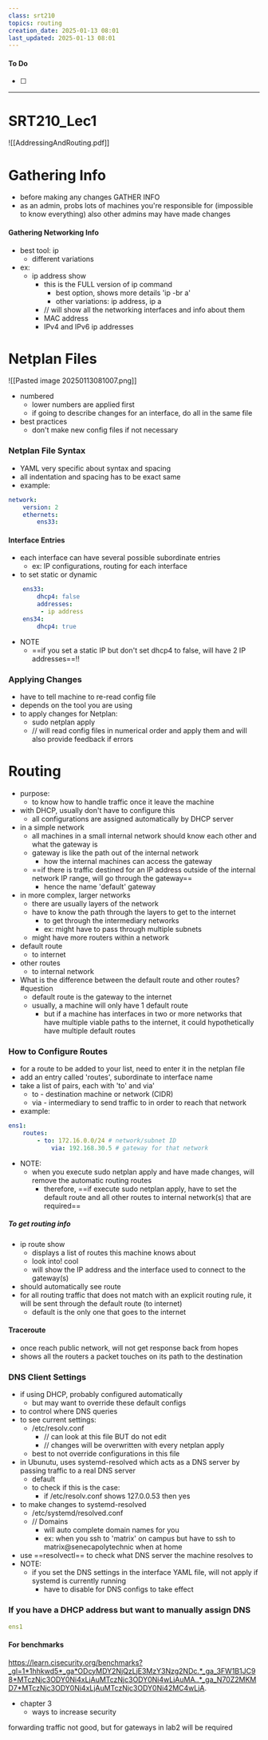 ```yaml
---
class: srt210
topics: routing
creation_date: 2025-01-13 08:01
last_updated: 2025-01-13 08:01
---
```

#### To Do
- [ ]
---
# SRT210_Lec1

![[AddressingAndRouting.pdf]]


# Gathering Info 
- before making any changes GATHER INFO
- as an admin, probs lots of machines you're responsible for (impossible to know everything) also other admins may have made changes

#### Gathering Networking Info 
- best tool: ip 
	- different variations 
- ex: 
	- ip address show 
		- this is the FULL version of ip command 
			- best option, shows more details 'ip -br a' 
			- other variations: ip address, ip a
		- // will show all the networking interfaces and info about them 
		- MAC address 
		- IPv4 and IPv6 ip addresses 


# Netplan Files 
![[Pasted image 20250113081007.png]]
- numbered 
	- lower numbers are applied first 
	- if going to describe changes for an interface, do all in the same file 
- best practices 
	- don't make new config files if not necessary 

### Netplan File Syntax
- YAML very specific about syntax and spacing 
- all indentation and spacing has to be exact same
- example:
```yaml
network:
	version: 2
	ethernets:
		ens33:
```

#### Interface Entries 
- each interface can have several possible subordinate entries
	- ex: IP configurations, routing for each interface 
- to set static or dynamic
```yaml
	ens33:
		dhcp4: false
		addresses: 
		 - ip address 
	ens34:
		dhcp4: true
```
- NOTE
	- ==if you set a static IP but don't set dhcp4 to false, will have 2 IP addresses==!!

### Applying Changes 
- have to tell machine to re-read config file 
- depends on the tool you are using 
- to apply changes for Netplan: 
	- sudo netplan apply 
	- // will read config files in numerical order and apply them and will also provide feedback if errors

# Routing 
- purpose: 
	- to know how to handle traffic once it leave the machine 
- with DHCP, usually don't have to configure this 
	- all configurations are assigned automatically by DHCP server 
- in a simple network 
	- all machines in a small internal network should know each other and what the gateway is 
	- gateway is like the path out of the internal network 
		- how the internal machines can access the gateway 
	- ==if there is traffic destined for an IP address outside of the internal network IP range, will go through the gateway==
		- hence the name 'default' gateway
- in more complex, larger networks 
	- there are usually layers of the network 
	- have to know the path through the layers to get to the internet 
		- to get through the intermediary networks 
		- ex: might have to pass through multiple subnets 
	- might have more routers within a network 
- default route 
	- to internet 
- other routes 
	- to internal network 
- What is the difference between the default route and other routes? #question
	- default route is the gateway to the internet 
	- usually, a machine will only have 1 default route
		- but if a machine has interfaces in two or more networks that have multiple viable paths to the internet, it could hypothetically have multiple default routes
### How to Configure Routes
- for a route to be added to your list, need to enter it in the netplan file 
- add an entry called 'routes', subordinate to interface name 
- take a list of pairs, each with 'to' and via' 
	- to - destination machine or network (CIDR)
	- via - intermediary to send traffic to in order to reach that network 
- example:
```yaml
ens1:
	routes:
		- to: 172.16.0.0/24 # network/subnet ID
			via: 192.168.30.5 # gateway for that network
```
- NOTE:
	- when you execute sudo netplan apply and have made changes, will remove the automatic routing routes 
		- therefore, ==if execute sudo netplan apply, have to set the default route and all other routes to internal network(s) that are required==

##### To get routing info 
- ip route show 
	- displays a list of routes this machine knows about 
	- look into! cool 
	- will show the IP address and the interface used to connect to the gateway(s) 
- should automatically see route 
- for all routing traffic that does not match with an explicit routing rule, it will be sent through the default route (to internet) 
	- default is the only one that goes to the internet


#### Traceroute
- once reach public network, will not get response back from hopes 
- shows all the routers a packet touches on its path to the destination 


### DNS Client Settings
- if using DHCP, probably configured automatically 
	- but may want to override these default configs 
- to control where DNS queries 
- to see current settings: 
	- /etc/resolv.conf 
		- // can look at this file BUT do not edit 
		- // changes will be overwritten with every netplan apply 
	- best to not override configurations in this file 
- in Ubunutu, uses systemd-resolved which acts as a DNS server by passing traffic to a real DNS server 
	- default 
	- to check if this is the case: 
		- if /etc/resolv.conf shows 127.0.0.53 then yes 
- to make changes to systemd-resolved
	- /etc/systemd/resolved.conf 
	- // Domains 
		- will auto complete domain names for you 
		- ex: when you ssh to 'matrix' on campus but have to ssh to matrix@senecapolytechnic when at home
- use ==resolvectl== to check what DNS server the machine resolves to
- NOTE:
	- if you set the DNS settings in the interface YAML file, will not apply if systemd is currently running 
		- have to disable for DNS configs to take effect 

### If you have a DHCP address but want to manually assign DNS
```YAML
ens1
```


#### For benchmarks
https://learn.cisecurity.org/benchmarks?_gl=1*1hhkwd5*_ga*ODcyMDY2NjQzLjE3MzY3Nzg2NDc.*_ga_3FW1B1JC98*MTczNjc3ODY0Ni4xLjAuMTczNjc3ODY0Ni4wLjAuMA..*_ga_N70Z2MKMD7*MTczNjc3ODY0Ni4xLjAuMTczNjc3ODY0Ni42MC4wLjA.
- chapter 3 
	- ways to increase security 

forwarding traffic not good, but for gateways in lab2 will be required 